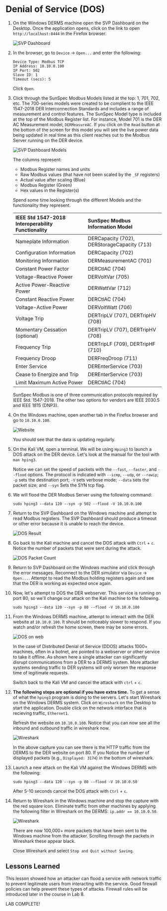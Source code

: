 # Denial of Service (DOS)

1. On the Windows DERMS machine open the SVP Dashboard on the Desktop. Once the application opens, click on the link to open `http://localhost:8444` in the Firefox browser. 

	![SVP Dashboard](../img/SVP.PNG)

2. In the browser, go to `Device` -> `Open...` and enter the following:

	`Device Type: Modbus TCP`  
	`IP Address: 10.10.0.100`  
	`IP Port: 502`  
	`Slave ID: 1`  
	`Timeout (secs): 5`

	Click `Open`. 

3. Click through the SunSpec Modbus Models listed at the top: 1, 701, 702, etc.  The 700-series models were created to be complient to the IEEE 1547-2018 DER Interconnection Standards and includes a range of measurement and control features.  The SunSpec Model type is included at the top of the Modbus Register list. For instance, Model 701 is the DER AC Measurement model, `DERMeasureAC`.  If you click on the `Read` button at the bottom of the screen for this model you will see the live power data being updated in real time as this client reaches out to the Modbus Server running on the DER device.  

	![SVP Dashboard Models](../img/SVP_DC.PNG)

	The columns represent:
	* Modbus Register names and units
	* Raw Modbus values (that have not been scaled by the `_SF` registers)
	* Actual value after scaling (Blue)
	* Modbus Register (Green)
	* Hex values in the Register(s) 

	Spend some time looking through the different Models and the functionality they represent. 


	| IEEE Std 1547-2018 Interoperability Functionality | SunSpec Modbus Information Model |
	|:--------------------------------------------------|:---------------------------------|
	| Nameplate Information | DERCapacity (702), DERStorageCapacity (713) |
	| Configuration Information | DERCapacity (702) | 
	| Monitoring Information | DERMeasurementAC (701) |
	| Constant Power Factor | DERCtlAC (704) | 
	| Voltage-Reactive Power | DERVoltVar (705) | 
	| Active Power-Reactive Power | DERWattVar (712) | 
	| Constant Reactive Power | DERCtlAC (704) | 
	| Voltage-Active Power | DERVoltWatt (706) | 
	| Voltage Trip | DERTripLV (707), DERTripHV (708) | 
	| Momentary Cessation (optional) | DERTripLV (707), DERTripHV (708) | 
	| Frequency Trip | DERTripLF (709), DERTripHF (710) | 
	| Frequency Droop | DERFreqDroop (711) | 
	| Enter Service | DEREnterService (703) | 
	| Cease to Energize and Trip | DEREnterService (703) | 
	| Limit Maximum Active Power | DERCtlAC (704) | 

	SunSpec Modbus is one of three communication protocols required by IEEE Std. 1547-2018.  The other two options for vendors are IEEE 2030.5 and IEEE 1815 (DNP3).
	
4. On the Windows machine, open another tab in the Firefox browser and go to `10.10.0.100`.

	![Website](../img/der_sim_website.png)

	You should see that the data is updating regularly. 

5. On the Kali VM, open a terminal.  We will be using `Hping3` to launch a DOS attack on the DER device.  Let's look at the manual for the tool with `man hping3`. 

	Notice we can set the speed of packets with the `--fast`, `--faster`, and `--flood` options.  The protocol is indicated with `--icmp`, `--udp`, or `--rawip`; `-p` sets the destination port; `-V` sets verbose mode; `--data` sets the packet size; and `--syn` Sets the SYN tcp flag. 

6. We will flood the DER Modbus Server using the following command: 

	```
	sudo hping3 --data 120 --syn -p 502 --flood -V 10.10.0.100
	```

7. Return to the SVP Dashboard on the Windows machine and attempt to read Modbus registers. The SVP Dashboard should produce a timeout or other error because it is unable to reach the device. 

	![DOS Result](../img/dos.PNG)

8. Go back to the Kali machine and cancel the DOS attack with `Ctrl` + `c`.  Notice the number of packets that were sent during the attack. 

	![DOS Packet Count](../img/dos_cmd.PNG)

9. Return to SVP Dashboard on the Windows machine and click through the error messages.  Reconnect to the DER simulator via `Device` -> ` Open...`.  Attempt to read the Modbus holding registers again and see that the DER is working as expected once again. 

10. Now, let's attempt to DOS the DER webserver.  This service is running on port 80, so we'll change our attack on the Kali machine to the following. 

	```
	sudo hping3 --data 120 --syn -p 80 --flood -V 10.10.0.100
	```
	
11. From the Windows DERMS machine, attempt to interact with the DER website at `10.10.0.100`. It should be noticeably slower to respond.  If you watch and/or refresh the home screen, there may be some errors. 

	![DOS on web](../img/dos_on_web.PNG)

	In the case of Distributed Denial of Service (DDOS) attacks 1000+ machines, often in a botnet, are pointed to a webserver or other service to take it offline.  As shown here a single attacker can significantly disrupt communications from a DER to a DERMS system.  More attacker systems sending traffic to DER systems will only worsen the response time of legitimate requests. 

	Switch back to the Kali VM and cancel the attack with `ctrl` + `c`. 

12. **The following steps are optional if you have extra time.** To get a sense of what the `hping3` program is doing to the servers. Let's start Wireshark on the Windows DERMS system.  Click on `Wireshark` on the Desktop to start the application.  Double click on the network interface that is recieving traffic, `Ethernet1`.  

	Refresh the website on `10.10.0.100`. Notice that you can now see all the inbound and outbound traffic in wireshark now.

	![Wireshark](../img/wireshark_baseline.PNG)
	
	In the above capture you can see there is the HTTP traffic from the DERMS to the DER website on port 80. If you Notice the number of displayed packets (e.g., `Displayed: 3174`) in the bottom of wireshark. 

13. Launch a new attack on the Kali VM against the Windows DERMS with the following: 

	```
	sudo hping3 --data 120 --syn -p 80 --flood -V 10.10.0.50
	```
	
	After 5-10 seconds cancel the DOS attack with `Ctrl` + `c`.

14. Return to Wireshark in the Windows machine and stop the capture with the red square icon.  Eliminate traffic from other machines by applying the following filter in Wireshark on the DERMS: `ip.addr == 10.10.0.50`. 

	![Wireshark](../img/wireshark_dos.PNG)
	
	There are now 100,000+ more packets that have been sent to the Windows machine from the attacker.  Scrolling through the packets in Wireshark these appear black. 

	Close Wireshark and select `Stop and Quit without Saving`. 

## Lessons Learned
This lesson showed how an attacker can flood a service with network traffic to prevent legitimate users from interacting with the service.  Good firewall policies can help prevent these types of attacks. Firewall rules will be introduced later in the course in Lab 8.

LAB COMPLETE!

	

